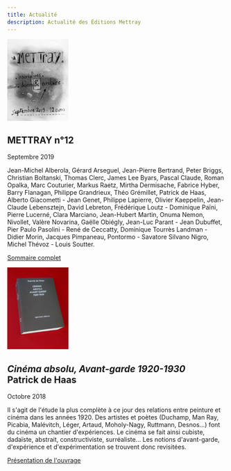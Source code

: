 ```yaml
---
title: Actualité
description: Actualité des Éditions Mettray
---
```


<article class="clearfix" id="mettray-s02-n12">
  <a href="/revue/mettray-s02-n12"><img src="/files/mettray-s2-12.jpg" alt="METTRAY n°12. Septembre 2019" class="right"></a>
  <h2>METTRAY n°12</h2>
  <p class="date">Septembre 2019</p>
  <p>Jean-Michel Alberola, Gérard Arseguel, Jean-Pierre Bertrand, Peter Briggs, Christian Boltanski, Thomas Clerc, James Lee Byars, Pascal Claude, Roman Opalka, Marc Couturier, Markus Raetz, Mirtha Dermisache, Fabrice Hyber, Barry Flanagan, Philippe Grandrieux, Théo Grémillet, Patrick de Haas, Alberto Giacometti - Jean Genet, Philippe Lapierre, Olivier Kaeppelin, Jean-Claude Lebensztejn, David Lebreton, Frédérique Loutz - Dominique Païni, Pierre Lucerné, Clara Marciano, Jean-Hubert Martin, Onuma Nemon, Nivollet, Valère Novarina, Gaëlle Obiégly, Jean-Luc Parant - Jean Dubuffet, Pier Paulo Pasolini - René de Ceccatty, Dominique Tourrès Landman - Didier Morin, Jacques Pimpaneau, Pontormo - Savatore Silvano Nigro, Michel Thévoz - Louis Soutter.</p>
  <p><a href="/revue/mettray-s02-n12">Sommaire complet</a></p>
</article>

<article class="clearfix">
  <a href="/livres/patrick-de-haas-cinema-absolu-avant-garde-1920-1930"><img class="right" width="141" height="188" src="/files/livre-de-haas/patrick-de-haas-cinema-absolu.jpg" alt="Cinéma absolu, Avant-garde 1920-1930, Patrick de Haas : Couverture" class="right"></a>
  <h2><em>Cinéma absolu, Avant-garde 1920-1930</em><br>Patrick de Haas</h2>
  <p class="date">Octobre 2018</p>
  <p>Il s'agit de l'étude la plus complète à ce jour des relations entre peinture et cinéma dans les années 1920. Des artistes et poètes (Duchamp, Man Ray, Picabia, Malévitch, Léger, Artaud, Moholy-Nagy, Ruttmann, Desnos...) font du cinéma un chantier d'expériences.  Le cinéma se fait ainsi cubiste, dadaïste, abstrait, constructiviste, surréaliste... Les notions d'avant-garde, d'expérience et d'expérimentation se trouvent donc revisitées.</p>
  <p><a href="/livres/patrick-de-haas-cinema-absolu-avant-garde-1920-1930">Présentation de l'ouvrage</a></p>
</article>
